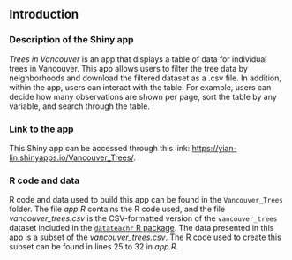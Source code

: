## Introduction

### Description of the Shiny app
*Trees in Vancouver* is an app that displays a table of data for individual trees in Vancouver. This app allows users to filter the tree data by neighborhoods and download the filtered dataset as a .csv file. In addition, within the app, users can interact with the table. For example, users can decide how many observations are shown per page, sort the table by any variable, and search through the table.

### Link to the app
This Shiny app can be accessed through this link: https://yian-lin.shinyapps.io/Vancouver_Trees/.

### R code and data
R code and data used to build this app can be found in the `Vancouver_Trees` folder. The file *app.R* contains the R code used, and the file *vancouver_trees.csv* is the CSV-formatted version of the `vancouver_trees` dataset included in the [`datateachr` R package](https://github.com/UBC-MDS/datateachr). The data presented in this app is a subset of the *vancouver_trees.csv*. The R code used to create this subset can be found in lines 25 to 32 in *app.R*.






